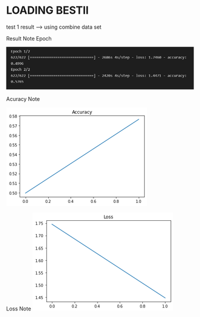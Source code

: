 # LOADING BESTII

test 1 result --> using combine data set

Result Note Epoch

![Alt text](/imagesrc/EpochnoteTest1.png "Optional title")

Acuracy Note

![Alt text](/imagesrc/AccuracyTest1.png "Optional title")

Loss Note
![Alt text](/imagesrc/LossTest1.png "Optional title")